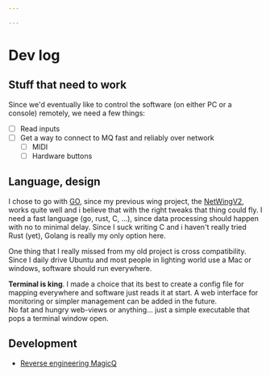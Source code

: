 ```yaml
---

---
```


# Dev log

## Stuff that need to work

Since we'd eventually like to control the software (on either PC or a console) remotely, we need a few things:

- [ ] Read inputs
- [ ] Get a way to connect to MQ fast and reliably over network
  - [ ] MIDI
  - [ ] Hardware buttons

## Language, design

I chose to go with [GO]("https://go.dev/"), since my previous wing project, the [NetWingV2]("https://github.com/LanVukusic/NetWing2"), works quite well and i believe that with the right tweaks that thing could fly.
I need a fast language (go, rust, C, ...), since data processing should happen with no to minimal delay. Since I suck writing C and i haven't really tried Rust (yet), Golang is really my only option here.

One thing that I really missed from my old project is cross compatibility. Since I daily drive Ubuntu and most people in lighting world use a Mac or windows, software should run everywhere.

**Terminal is king**. I made a choice that its best to create a config file for mapping everywhere and software just reads it at start. A web interface for monitoring or simpler management can be added in the future.  
No fat and hungry web-views or anything... just a simple executable that pops a terminal window open.

## Development

- [Reverse engineering MagicQ](reverse-engineering/1-reverse-engineering.md)